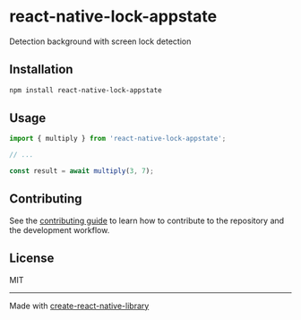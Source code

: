 # react-native-lock-appstate

Detection background with screen lock detection

## Installation

```sh
npm install react-native-lock-appstate
```

## Usage

```js
import { multiply } from 'react-native-lock-appstate';

// ...

const result = await multiply(3, 7);
```

## Contributing

See the [contributing guide](CONTRIBUTING.md) to learn how to contribute to the repository and the development workflow.

## License

MIT

---

Made with [create-react-native-library](https://github.com/callstack/react-native-builder-bob)
